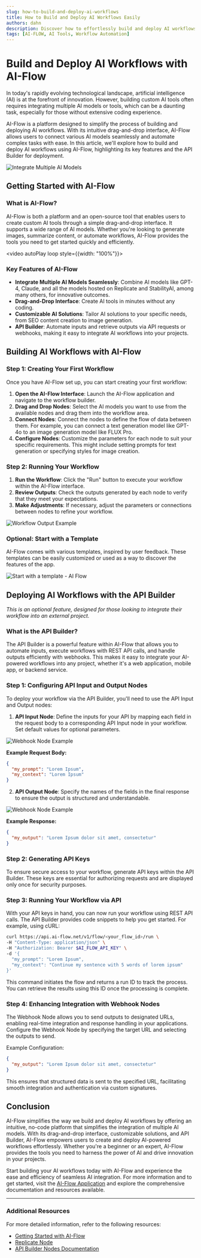 ```yaml
---
slug: how-to-build-and-deploy-ai-workflows
title: How to Build and Deploy AI Workflows Easily
authors: dahn
description: Discover how to effortlessly build and deploy AI workflows using AI-Flow's intuitive drag-and-drop interface. Integrate multiple AI models and automate tasks without coding!
tags: [AI-FLOW, AI Tools, Workflow Automation]
---
```


<head>
  <meta name="twitter:card" content="summary_large_image"/>
  <meta name="twitter:title" content="How to Build and Deploy AI Workflows Easily" />
  <meta name="twitter:description" content="Discover how to effortlessly build and deploy AI workflows using AI-Flow's intuitive drag-and-drop interface. Integrate multiple AI models and automate tasks without coding!" />
  <meta name="twitter:creator" content="@AIFlowApp"/>
  <meta name="twitter:image" content="https://docs.ai-flow.net/img/blog-card-images/app-overview-r.png"/>
  <meta name="twitter:image:alt" content="AI-Flow Workflow Integration"/>
  <meta property="og:title" content="How to Build and Deploy AI Workflows Easily"/>
  <meta property="og:description" content="Discover how to effortlessly build and deploy AI workflows using AI-Flow's intuitive drag-and-drop interface. Integrate multiple AI models and automate tasks without coding!"/>
  <meta property="og:image" content="https://docs.ai-flow.net/img/blog-card-images/app-overview-r.png"/>
</head>

# Build and Deploy AI Workflows with AI-Flow

In today's rapidly evolving technological landscape, artificial intelligence (AI) is at the forefront of innovation. However, building custom AI tools often requires integrating multiple AI models or tools, which can be a daunting task, especially for those without extensive coding experience.

AI-Flow is a platform designed to simplify the process of building and deploying AI workflows. With its intuitive drag-and-drop interface, AI-Flow allows users to connect various AI models seamlessly and automate complex tasks with ease. In this article, we'll explore how to build and deploy AI workflows using AI-Flow, highlighting its key features and the API Builder for deployment.

![Integrate Multiple AI Models](/img/blog-images/connect-them-all.png)

## Getting Started with AI-Flow

### What is AI-Flow?

AI-Flow is both a platform and an open-source tool that enables users to create custom AI tools through a simple drag-and-drop interface. It supports a wide range of AI models. Whether you're looking to generate images, summarize content, or automate workflows, AI-Flow provides the tools you need to get started quickly and efficiently.

<video autoPlay loop style={{width: "100%"}}>

  <source src="/img/blog-images/ytb-dnd.mp4" type="video/mp4"/>
</video>

### Key Features of AI-Flow

- **Integrate Multiple AI Models Seamlessly**: Combine AI models like GPT-4, Claude, and all the models hosted on Replicate and StabilityAI, among many others, for innovative outcomes.
- **Drag-and-Drop Interface**: Create AI tools in minutes without any coding.
- **Customizable AI Solutions**: Tailor AI solutions to your specific needs, from SEO content creation to image generation.
- **API Builder**: Automate inputs and retrieve outputs via API requests or webhooks, making it easy to integrate AI workflows into your projects.

## Building AI Workflows with AI-Flow

### Step 1: Creating Your First Workflow

Once you have AI-Flow set up, you can start creating your first workflow:

1. **Open the AI-Flow Interface**: Launch the AI-Flow application and navigate to the workflow builder.
2. **Drag and Drop Nodes**: Select the AI models you want to use from the available nodes and drag them into the workflow area.
3. **Connect Nodes**: Connect the nodes to define the flow of data between them. For example, you can connect a text generation model like GPT-4o to an image generation model like FLUX Pro.
4. **Configure Nodes**: Customize the parameters for each node to suit your specific requirements. This might include setting prompts for text generation or specifying styles for image creation.

### Step 2: Running Your Workflow

1. **Run the Workflow**: Click the "Run" button to execute your workflow within the AI-Flow interface.
2. **Review Outputs**: Check the outputs generated by each node to verify that they meet your expectations.
3. **Make Adjustments**: If necessary, adjust the parameters or connections between nodes to refine your workflow.

![Workflow Output Example](/img/blog-images/coloring-page-workflow-output.png)

### Optional: Start with a Template

AI-Flow comes with various templates, inspired by user feedback. These templates can be easily customized or used as a way to discover the features of the app.

![Start with a template - AI Flow](/img/blog-images/templates.png)

## Deploying AI Workflows with the API Builder

_This is an optional feature, designed for those looking to integrate their workflow into an external project._

### What is the API Builder?

The API Builder is a powerful feature within AI-Flow that allows you to automate inputs, execute workflows with REST API calls, and handle outputs efficiently with webhooks. This makes it easy to integrate your AI-powered workflows into any project, whether it's a web application, mobile app, or backend service.

### Step 1: Configuring API Input and Output Nodes

To deploy your workflow via the API Builder, you'll need to use the API Input and Output nodes:

1. **API Input Node**: Define the inputs for your API by mapping each field in the request body to a corresponding API Input node in your workflow. Set default values for optional parameters.

![Webhook Node Example](/img/page-images/api-builder/api-builder-1.png)

**Example Request Body:**

```json
{
  "my_prompt": "Lorem Ipsum",
  "my_context": "Lorem Ipsum"
}
```

2. **API Output Node**: Specify the names of the fields in the final response to ensure the output is structured and understandable.

![Webhook Node Example](/img/page-images/api-builder/api-builder-2.png)

**Example Response:**

```json
{
  "my_output": "Lorem Ipsum dolor sit amet, consectetur"
}
```

### Step 2: Generating API Keys

To ensure secure access to your workflow, generate API keys within the API Builder. These keys are essential for authorizing requests and are displayed only once for security purposes.

### Step 3: Running Your Workflow via API

With your API keys in hand, you can now run your workflow using REST API calls. The API Builder provides code snippets to help you get started. For example, using cURL:

```bash
curl https://api.ai-flow.net/v1/flow/<your_flow_id>/run \
-H "Content-Type: application/json" \
-H "Authorization: Bearer $AI_FLOW_API_KEY" \
-d '{
  "my_prompt": "Lorem Ipsum",
  "my_context": "Continue my sentence with 5 words of lorem ipsum"
}'
```

This command initiates the flow and returns a run ID to track the process. You can retrieve the results using this ID once the processing is complete.

### Step 4: Enhancing Integration with Webhook Nodes

The Webhook Node allows you to send outputs to designated URLs, enabling real-time integration and response handling in your applications. Configure the Webhook Node by specifying the target URL and selecting the outputs to send.

Example Configuration:

```json
{
  "my_output": "Lorem Ipsum dolor sit amet, consectetur"
}
```

This ensures that structured data is sent to the specified URL, facilitating smooth integration and authentication via custom signatures.

## Conclusion

AI-Flow simplifies the way we build and deploy AI workflows by offering an intuitive, no-code platform that simplifies the integration of multiple AI models. With its drag-and-drop interface, customizable solutions, and API Builder, AI-Flow empowers users to create and deploy AI-powered workflows effortlessly. Whether you're a beginner or an expert, AI-Flow provides the tools you need to harness the power of AI and drive innovation in your projects.

Start building your AI workflows today with AI-Flow and experience the ease and efficiency of seamless AI integration. For more information and to get started, visit the [AI-Flow Application](https://app.ai-flow.net) and explore the comprehensive documentation and resources available.

---

### Additional Resources

For more detailed information, refer to the following resources:

- [Getting Started with AI-Flow](/blog/getting-started-with-ai-flow)
- [Replicate Node](/blog/replicate-node)
- [API Builder Nodes Documentation](/docs/pro-features/api-builder/api-nodes/)
